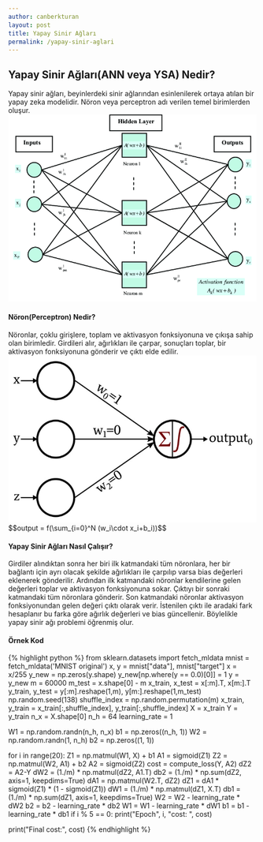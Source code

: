 ```yaml
---
author: canberkturan
layout: post
title: Yapay Sinir Ağları
permalink: /yapay-sinir-aglari
---
```

<script type="text/javascript" async
  src="https://cdnjs.cloudflare.com/ajax/libs/mathjax/2.7.5/MathJax.js?config=TeX-MML-AM_CHTML">
</script>
<script type="text/x-mathjax-config">
  MathJax.Hub.Config({
    extensions: [
      "MathMenu.js",
      "MathZoom.js",
      "AssistiveMML.js",
      "a11y/accessibility-menu.js"
    ],
    jax: ["input/TeX", "output/CommonHTML"],
    TeX: {
      extensions: [
        "AMSmath.js",
        "AMSsymbols.js",
        "noErrors.js",
        "noUndefined.js",
      ]
    }
  });
</script>

<h2>Yapay Sinir Ağları(ANN veya YSA) Nedir?</h2>
Yapay sinir ağları, beyinlerdeki sinir ağlarından esinlenilerek ortaya atılan bir yapay zeka modelidir.
Nöron veya perceptron adı verilen temel birimlerden oluşur.
<br><img src="/assets/neural_network.png" style="width: 540px; height: auto"/>
<h4><b>Nöron(Perceptron) Nedir?</b></h4>
Nöronlar, çoklu girişlere, toplam ve aktivasyon fonksiyonuna ve çıkışa sahip olan birimledir.
Girdileri alır, ağırlıkları ile çarpar, sonuçları toplar, bir aktivasyon fonksiyonuna gönderir ve çıktı elde edilir.
<br><img src="/assets/perceptron.jpg" style="width: 540px; height: auto"/>
<br>$$output = f(\sum_{i=0}^N (w_i\cdot x_i+b_i))$$
<h4><b>Yapay Sinir Ağları Nasıl Çalışır?</b></h4>
Girdiler alındıktan sonra her biri ilk katmandaki tüm nöronlara, her bir bağlantı için ayrı olacak şekilde ağırlıkları ile çarpılıp varsa bias değerleri eklenerek gönderilir. Ardından ilk katmandaki nöronlar kendilerine gelen değerleri toplar ve aktivasyon fonksiyonuna sokar. Çıktıyı bir sonraki katmandaki tüm nöronlara gönderir. Son katmandaki nöronlar aktivasyon fonksiyonundan gelen değeri çıktı olarak verir.
İstenilen çıktı ile aradaki fark hesaplanır bu farka göre ağırlık değerleri ve bias güncellenir. Böylelikle yapay sinir ağı problemi öğrenmiş olur.
<h4><b>Örnek Kod</b></h4>
{% highlight python %}
from sklearn.datasets import fetch_mldata
mnist = fetch_mldata('MNIST original')
x, y = mnist["data"], mnist["target"]
x = x/255
y_new = np.zeros(y.shape)
y_new[np.where(y == 0.0)[0]] = 1
y = y_new
m = 60000
m_test = x.shape[0] - m
x_train, x_test = x[:m].T, x[m:].T
y_train, y_test = y[:m].reshape(1,m), y[m:].reshape(1,m_test)
np.random.seed(138)
shuffle_index = np.random.permutation(m)
x_train, y_train = x_train[:,shuffle_index], y_train[:,shuffle_index]
X = x_train
Y = y_train
n_x = X.shape[0]
n_h = 64
learning_rate = 1

W1 = np.random.randn(n_h, n_x)
b1 = np.zeros((n_h, 1))
W2 = np.random.randn(1, n_h)
b2 = np.zeros((1, 1))

for i in range(20):
    Z1 = np.matmul(W1, X) + b1
    A1 = sigmoid(Z1)
    Z2 = np.matmul(W2, A1) + b2
    A2 = sigmoid(Z2)
    cost = compute_loss(Y, A2)
    dZ2 = A2-Y
    dW2 = (1./m) * np.matmul(dZ2, A1.T)
    db2 = (1./m) * np.sum(dZ2, axis=1, keepdims=True)
    dA1 = np.matmul(W2.T, dZ2)
    dZ1 = dA1 * sigmoid(Z1) * (1 - sigmoid(Z1))
    dW1 = (1./m) * np.matmul(dZ1, X.T)
    db1 = (1./m) * np.sum(dZ1, axis=1, keepdims=True)
    W2 = W2 - learning_rate * dW2
    b2 = b2 - learning_rate * db2
    W1 = W1 - learning_rate * dW1
    b1 = b1 - learning_rate * db1
    if i % 5 == 0:
        print("Epoch", i, "cost: ", cost)

print("Final cost:", cost)
{% endhighlight %}

